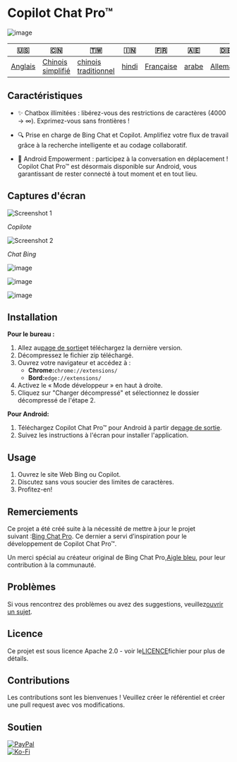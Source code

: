 # Copilot Chat Pro™

![image](https://user-images.githubusercontent.com/69091361/297645227-67e62dd6-9322-4622-aa35-f7624fdf8698.png)

| 🇺🇸                 | 🇨🇳                                 | 🇹🇼                                    | 🇮🇳                  | 🇫🇷                      | 🇦🇪                  | 🇩🇪                     | 🇯🇵                     | 🇪🇸                     |
| -------------------- | ------------------------------------ | --------------------------------------- | --------------------- | ------------------------- | --------------------- | ------------------------ | ------------------------ | ------------------------ |
| [Anglais](README.md) | [Chinois simplifié](README.zh-CN.md) | [chinois traditionnel](README.zh-TW.md) | [hindi](README.hi.md) | [Française](README.fr.md) | [arabe](README.ar.md) | [Allemand](README.de.md) | [Japonais](README.ja.md) | [Espagnol](README.es.md) |

## Caractéristiques

-   ✨ Chatbox illimitées : libérez-vous des restrictions de caractères (4000 -> ∞). Exprimez-vous sans frontières !

-   🔍 Prise en charge de Bing Chat et Copilot. Amplifiez votre flux de travail grâce à la recherche intelligente et au codage collaboratif.

-   📱 Android Empowerment : participez à la conversation en déplacement ! Copilot Chat Pro™ est désormais disponible sur Android, vous garantissant de rester connecté à tout moment et en tout lieu.

## Captures d'écran

![Screenshot 1](https://user-images.githubusercontent.com/69091361/297644441-b17ea2d1-94c4-4543-92fd-d094bb8187c6.png)

_Copilote_

![Screenshot 2](https://user-images.githubusercontent.com/69091361/297644588-1b3c7295-c6b2-46f9-9999-a99c95aad580.png)

_Chat Bing_

![image](https://github.com/qzxtu/Copilot-Chat-Pro/assets/69091361/765cde2d-514f-449f-b88b-5cbef013560a)

![image](https://github.com/qzxtu/Copilot-Chat-Pro/assets/69091361/fd7288a6-d153-4c45-ba7a-32662374b4a3)

![image](https://github.com/qzxtu/Copilot-Chat-Pro/assets/69091361/56b8c6a1-19c4-440b-9467-64b6c45013bf)

## Installation

**Pour le bureau :**

1.  Allez au[page de sortie](https://github.com/qzxtu/Copilot-Chat-Pro/releases)et téléchargez la dernière version.
2.  Décompressez le fichier zip téléchargé.
3.  Ouvrez votre navigateur et accédez à :
    -   **Chrome:**`chrome://extensions/`
    -   **Bord:**`edge://extensions/`
4.  Activez le « Mode développeur » en haut à droite.
5.  Cliquez sur "Charger décompressé" et sélectionnez le dossier décompressé de l'étape 2.

**Pour Android:**

1.  Téléchargez Copilot Chat Pro™ pour Android à partir de[page de sortie](https://github.com/qzxtu/Copilot-Chat-Pro/releases).
2.  Suivez les instructions à l'écran pour installer l'application.

## Usage

1.  Ouvrez le site Web Bing ou Copilot.
2.  Discutez sans vous soucier des limites de caractères.
3.  Profitez-en!

## Remerciements

Ce projet a été créé suite à la nécessité de mettre à jour le projet suivant :[Bing Chat Pro](https://github.com/blueagler/Bing-Chat-Pro). Ce dernier a servi d’inspiration pour le développement de Copilot Chat Pro™.

Un merci spécial au créateur original de Bing Chat Pro,[Aigle bleu](https://github.com/blueagler), pour leur contribution à la communauté.

## Problèmes

Si vous rencontrez des problèmes ou avez des suggestions, veuillez[ouvrir un sujet](https://github.com/qzxtu/copilot-chat-pro/issues).

## Licence

Ce projet est sous licence Apache 2.0 - voir le[LICENCE](LICENSE)fichier pour plus de détails.

## Contributions

Les contributions sont les bienvenues ! Veuillez créer le référentiel et créer une pull request avec vos modifications.

## Soutien

[![PayPal](https://img.shields.io/badge/PayPal-00457C?style=for-the-badge&logo=paypal&logoColor=white)](https://paypal.me/nova355killer)  
[![Ko-Fi](https://img.shields.io/badge/kofi-00457C?style=for-the-badge&logo=ko-fi&logoColor=white)](https://ko-fi.com/nova355)

